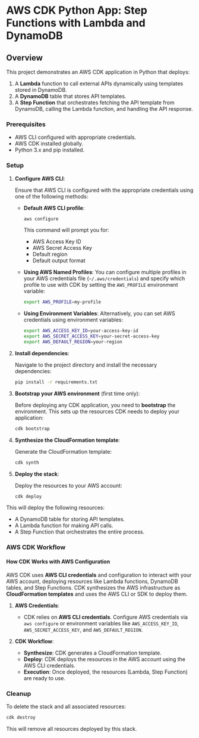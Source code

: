 # AWS CDK Python App: Step Functions with Lambda and DynamoDB

## Overview

This project demonstrates an AWS CDK application in Python that deploys:
1. A **Lambda** function to call external APIs dynamically using templates stored in DynamoDB.
2. A **DynamoDB** table that stores API templates.
3. A **Step Function** that orchestrates fetching the API template from DynamoDB, calling the Lambda function, and handling the API response.

### Prerequisites

- AWS CLI configured with appropriate credentials.
- AWS CDK installed globally.
- Python 3.x and pip installed.

### Setup

1. **Configure AWS CLI**:

   Ensure that AWS CLI is configured with the appropriate credentials using one of the following methods:

   - **Default AWS CLI profile**:
     ```bash
     aws configure
     ```
     This command will prompt you for:
     - AWS Access Key ID
     - AWS Secret Access Key
     - Default region
     - Default output format

   - **Using AWS Named Profiles**:
     You can configure multiple profiles in your AWS credentials file (`~/.aws/credentials`) and specify which profile to use with CDK by setting the `AWS_PROFILE` environment variable:
     ```bash
     export AWS_PROFILE=my-profile
     ```

   - **Using Environment Variables**:
     Alternatively, you can set AWS credentials using environment variables:
     ```bash
     export AWS_ACCESS_KEY_ID=your-access-key-id
     export AWS_SECRET_ACCESS_KEY=your-secret-access-key
     export AWS_DEFAULT_REGION=your-region
     ```

2. **Install dependencies**:

   Navigate to the project directory and install the necessary dependencies:

   ```bash
   pip install -r requirements.txt
   ```

3. **Bootstrap your AWS environment** (first time only):

   Before deploying any CDK application, you need to **bootstrap** the environment. This sets up the resources CDK needs to deploy your application:

   ```bash
   cdk bootstrap
   ```

4. **Synthesize the CloudFormation template**:

   Generate the CloudFormation template:

   ```bash
   cdk synth
   ```

5. **Deploy the stack**:

   Deploy the resources to your AWS account:

   ```bash
   cdk deploy
   ```

This will deploy the following resources:
- A DynamoDB table for storing API templates.
- A Lambda function for making API calls.
- A Step Function that orchestrates the entire process.

### AWS CDK Workflow

#### How CDK Works with AWS Configuration

AWS CDK uses **AWS CLI credentials** and configuration to interact with your AWS account, deploying resources like Lambda functions, DynamoDB tables, and Step Functions. CDK synthesizes the AWS infrastructure as **CloudFormation templates** and uses the AWS CLI or SDK to deploy them.

1. **AWS Credentials**:
   - CDK relies on **AWS CLI credentials**. Configure AWS credentials via `aws configure` or environment variables like `AWS_ACCESS_KEY_ID`, `AWS_SECRET_ACCESS_KEY`, and `AWS_DEFAULT_REGION`.

2. **CDK Workflow**:
   - **Synthesize**: CDK generates a CloudFormation template.
   - **Deploy**: CDK deploys the resources in the AWS account using the AWS CLI credentials.
   - **Execution**: Once deployed, the resources (Lambda, Step Function) are ready to use.

### Cleanup

To delete the stack and all associated resources:

```bash
cdk destroy
```

This will remove all resources deployed by this stack.
